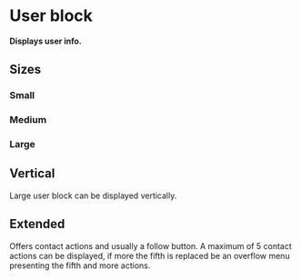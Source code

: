 # User block

**Displays user info.**

## Sizes

### Small

<demo-block component="user-block" partial="size-s"></demo-block>

### Medium

<demo-block component="user-block" partial="size-m"></demo-block>

### Large

<demo-block component="user-block" partial="size-l"></demo-block>

## Vertical

Large user block can be displayed vertically.

<demo-block component="user-block" partial="vertical"></demo-block>

## Extended

Offers contact actions and usually a follow button. A maximum of 5 contact actions can be displayed, if more the fifth is replaced be an overflow menu presenting the fifth and more actions.

<demo-block component="user-block" partial="extended"></demo-block>
